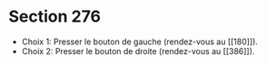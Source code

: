 # Section 276

- Choix 1: Presser le bouton de gauche (rendez-vous au [[180]]).
- Choix 2: Presser le bouton de droite (rendez-vous au [[386]]).